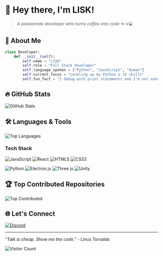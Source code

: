 # 💫 Hey there, I'm LISK! 

> *A passionate developer who turns coffee into code* ☕→💻

## 🚀 About Me
```python
class Developer:
    def __init__(self):
        self.name = "LISK"
        self.role = "Full Stack Developer"
        self.language_spoken = ["Python", "JavaScript", "Human"]
        self.current_focus = "Leveling up my Python & JS skills"
        self.fun_fact = "I debug with print statements and I'm not ashamed"
```

## 🔥 GitHub Stats
![GitHub Stats](https://nirzak-streak-stats.vercel.app/?user=LISK819129&theme=dark&hide_border=false)

## 🛠️ Languages & Tools
![Top Languages](https://github-readme-stats.vercel.app/api/top-langs/?username=LISK819129&theme=dark&hide_border=false&include_all_commits=true&count_private=true&layout=compact)

### Tech Stack
![JavaScript](https://img.shields.io/badge/javascript-%23323330.svg?style=for-the-badge&logo=javascript&logoColor=%23F7DF1E) 
![React](https://img.shields.io/badge/react-%2320232a.svg?style=for-the-badge&logo=react&logoColor=%2361DAFB) 
![HTML5](https://img.shields.io/badge/html5-%23E34F26.svg?style=for-the-badge&logo=html5&logoColor=white) 
![CSS3](https://img.shields.io/badge/css3-%231572B6.svg?style=for-the-badge&logo=css3&logoColor=white)

![Python](https://img.shields.io/badge/python-3670A0?style=for-the-badge&logo=python&logoColor=ffdd54) 
![Electron.js](https://img.shields.io/badge/Electron-191970?style=for-the-badge&logo=Electron&logoColor=white) 
![Three js](https://img.shields.io/badge/threejs-black?style=for-the-badge&logo=three.js&logoColor=white) 
![Unity](https://img.shields.io/badge/unity-%23000000.svg?style=for-the-badge&logo=unity&logoColor=white)

## 🏆 Top Contributed Repositories
![Top Contributed](https://github-contributor-stats.vercel.app/api?username=LISK819129&limit=5&theme=dark&combine_all_yearly_contributions=true)

## 🌐 Let's Connect
[![Discord](https://img.shields.io/badge/Discord-%237289DA.svg?logo=discord&logoColor=white)](https://discord.gg/notfrbro)

---
*"Talk is cheap. Show me the code."* - Linus Torvalds

![Visitor Count](https://visitcount.itsvg.in/api?id=LISK819129&icon=0&color=0)
